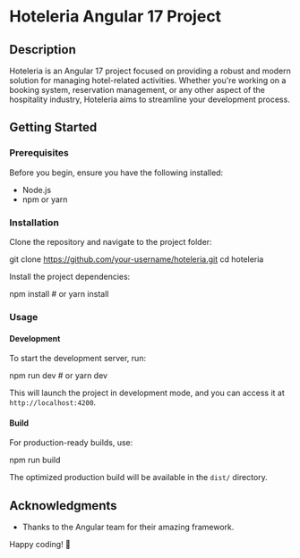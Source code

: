 # Hoteleria Angular 17 Project

## Description

Hoteleria is an Angular 17 project focused on providing a robust and modern solution for managing hotel-related activities. Whether you're working on a booking system, reservation management, or any other aspect of the hospitality industry, Hoteleria aims to streamline your development process.

## Getting Started

### Prerequisites

Before you begin, ensure you have the following installed:

- Node.js
- npm or yarn

### Installation

Clone the repository and navigate to the project folder:

git clone https://github.com/your-username/hoteleria.git
cd hoteleria

Install the project dependencies:

npm install  # or yarn install

### Usage

#### Development

To start the development server, run:

npm run dev  # or yarn dev

This will launch the project in development mode, and you can access it at `http://localhost:4200`.

#### Build

For production-ready builds, use:

npm run build

The optimized production build will be available in the `dist/` directory.


## Acknowledgments

- Thanks to the Angular team for their amazing framework.

Happy coding! 🚀
